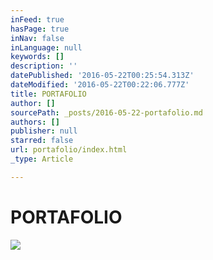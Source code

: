 ```yaml
---
inFeed: true
hasPage: true
inNav: false
inLanguage: null
keywords: []
description: ''
datePublished: '2016-05-22T00:25:54.313Z'
dateModified: '2016-05-22T00:22:06.777Z'
title: PORTAFOLIO
author: []
sourcePath: _posts/2016-05-22-portafolio.md
authors: []
publisher: null
starred: false
url: portafolio/index.html
_type: Article

---
```

# PORTAFOLIO
![](https://the-grid-user-content.s3-us-west-2.amazonaws.com/d005271f-c5f6-4198-bab6-13d83b5d7bb8.jpg)